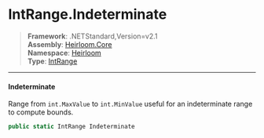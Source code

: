 # IntRange.Indeterminate

> **Framework**: .NETStandard,Version=v2.1  
> **Assembly**: [Heirloom.Core][0]  
> **Namespace**: [Heirloom][0]  
> **Type**: [IntRange][1]  

--------------------------------------------------------------------------------

#### Indeterminate

Range from `int.MaxValue` to `int.MinValue` useful for an indeterminate range to compute bounds.

```cs
public static IntRange Indeterminate
```

[0]: ..\Heirloom.Core.md
[1]: Heirloom.IntRange.md
